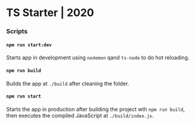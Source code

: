 # TS Starter | 2020

### Scripts

#### `npm run start:dev`

Starts app in development using `nodemon` qand `ts-node` to do hot reloading.

#### `npm run build`

Builds the app at `./build` after cleaning the folder.

#### `npm run start`

Starts the app in production after building the project wth `npm run build`, then executes the compiled JavaScript at `./build/index.js`.

